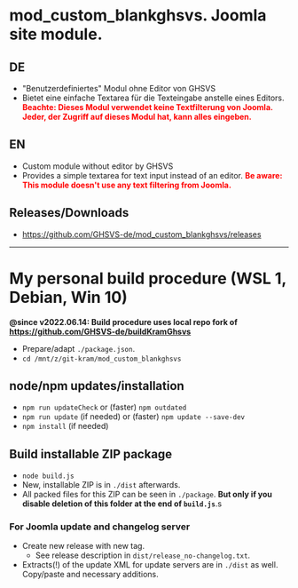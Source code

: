 # mod_custom_blankghsvs. Joomla site module.

## DE
- "Benutzerdefiniertes" Modul ohne Editor von GHSVS
- Bietet eine einfache Textarea für die Texteingabe anstelle eines Editors. <strong style='color:red'>Beachte: Dieses Modul verwendet keine Textfilterung von Joomla. Jeder, der Zugriff auf dieses Modul hat, kann alles eingeben.</strong>

## EN
- Custom module without editor by GHSVS
- Provides a simple textarea for text input instead of an editor. <strong style='color:red'>Be aware: This module doesn't use any text filtering from Joomla.</strong>

## Releases/Downloads
- https://github.com/GHSVS-de/mod_custom_blankghsvs/releases

-----------------------------------------------------

# My personal build procedure (WSL 1, Debian, Win 10)

**@since v2022.06.14: Build procedure uses local repo fork of https://github.com/GHSVS-de/buildKramGhsvs**

- Prepare/adapt `./package.json`.
- `cd /mnt/z/git-kram/mod_custom_blankghsvs`

## node/npm updates/installation
- `npm run updateCheck` or (faster) `npm outdated`
- `npm run update` (if needed) or (faster) `npm update --save-dev`
- `npm install` (if needed)

## Build installable ZIP package
- `node build.js`
- New, installable ZIP is in `./dist` afterwards.
- All packed files for this ZIP can be seen in `./package`. **But only if you disable deletion of this folder at the end of `build.js`**.s

### For Joomla update and changelog server
- Create new release with new tag.
  - See release description in `dist/release_no-changelog.txt`.
- Extracts(!) of the update XML for update servers are in `./dist` as well. Copy/paste and necessary additions.
